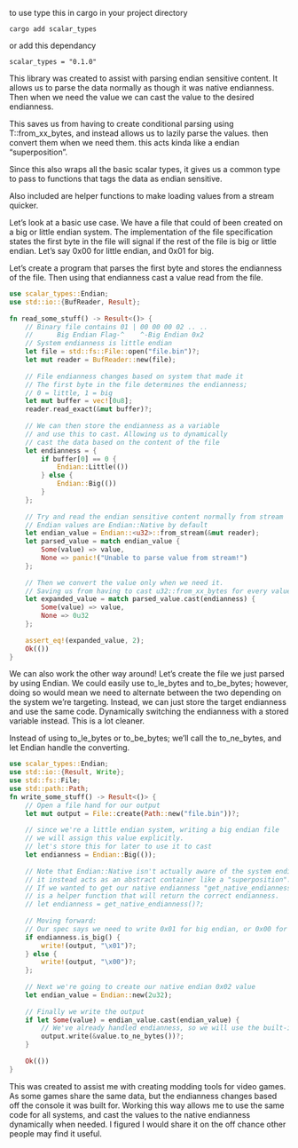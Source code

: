 to use type this in cargo in your project directory
```
cargo add scalar_types
```
or add this dependancy
```
scalar_types = "0.1.0"
```

This library was created to assist with parsing endian sensitive content. It allows us to parse the data normally as though it was native endianness. Then when we need the value we can cast the value to the desired endianness.

This saves us from having to create conditional parsing using T::from_xx_bytes, and instead allows us to lazily parse the values. then convert them when we need them. this acts kinda like a endian “superposition”.

Since this also wraps all the basic scalar types, it gives us a common type to pass to functions that tags the data as endian sensitive.

Also included are helper functions to make loading values from a stream quicker.

Let’s look at a basic use case. We have a file that could of been created on a big or little endian system. The implementation of the file specification states the first byte in the file will signal if the rest of the file is big or little endian. Let’s say 0x00 for little endian, and 0x01 for big.

Let’s create a program that parses the first byte and stores the endianness of the file. Then using that endianness cast a value read from the file.
```Rust
use scalar_types::Endian;
use std::io::{BufReader, Result};
  
fn read_some_stuff() -> Result<()> {
    // Binary file contains 01 | 00 00 00 02 .. ..
    //      Big Endian Flag-^    ^-Big Endian 0x2
    // System endianness is little endian
    let file = std::fs::File::open("file.bin")?;
    let mut reader = BufReader::new(file);
 
    // File endianness changes based on system that made it
    // The first byte in the file determines the endianness; 
    // 0 = little, 1 = big
    let mut buffer = vec![0u8];
    reader.read_exact(&mut buffer)?;
 
    // We can then store the endianness as a variable
    // and use this to cast. Allowing us to dynamically
    // cast the data based on the content of the file
    let endianness = {
        if buffer[0] == 0 { 
            Endian::Little(()) 
        } else { 
            Endian::Big(()) 
        }
    };
 
    // Try and read the endian sensitive content normally from stream
    // Endian values are Endian::Native by default
    let endian_value = Endian::<u32>::from_stream(&mut reader);
    let parsed_value = match endian_value {
        Some(value) => value,
        None => panic!("Unable to parse value from stream!")
    };
 
    // Then we convert the value only when we need it.
    // Saving us from having to cast u32::from_xx_bytes for every value
    let expanded_value = match parsed_value.cast(endianness) {
        Some(value) => value,
        None => 0u32
    };
 
    assert_eq!(expanded_value, 2);
    Ok(())
}
```
We can also work the other way around! Let’s create the file we just parsed by using Endian. We could easily use to_le_bytes and to_be_bytes; however, doing so would mean we need to alternate between the two depending on the system we’re targeting. Instead, we can just store the target endianness and use the same code. Dynamically switching the endianness with a stored variable instead. This is a lot cleaner.

Instead of using to_le_bytes or to_be_bytes; we’ll call the to_ne_bytes, and let Endian handle the converting.
```Rust
use scalar_types::Endian;
use std::io::{Result, Write};
use std::fs::File;
use std::path::Path;
fn write_some_stuff() -> Result<()> {
    // Open a file hand for our output
    let mut output = File::create(Path::new("file.bin"))?;
 
    // since we're a little endian system, writing a big endian file
    // we will assign this value explicitly.
    // let's store this for later to use it to cast
    let endianness = Endian::Big(());
 
    // Note that Endian::Native isn't actually aware of the system endianness,
    // it instead acts as an abstract container like a "superposition". 
    // If we wanted to get our native endianness "get_native_endianness()"
    // is a helper function that will return the correct endianness.
    // let endianness = get_native_endianness()?;
 
    // Moving forward:
    // Our spec says we need to write 0x01 for big endian, or 0x00 for little.
    if endianness.is_big() {
        write!(output, "\x01")?;
    } else {
        write!(output, "\x00")?;
    };
 
    // Next we're going to create our native endian 0x02 value
    let endian_value = Endian::new(2u32);
 
    // Finally we write the output
    if let Some(value) = endian_value.cast(endian_value) {
        // We've already handled endianness, so we will use the built-in to_ne_bytes function
        output.write(&value.to_ne_bytes())?;
    }
 
    Ok(())
}
```
This was created to assist me with creating modding tools for video games. As some games share the same data, but the endianness changes based off the console it was built for. Working this way allows me to use the same code for all systems, and cast the values to the native endianness dynamically when needed. I figured I would share it on the off chance other people may find it useful.
